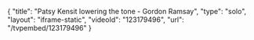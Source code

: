 {
    "title": "Patsy Kensit lowering the tone - Gordon Ramsay",
    "type": "solo",
    "layout": "iframe-static",
    "videoId": "123179496",
    "url": "\/tvpembed\/123179496"
}